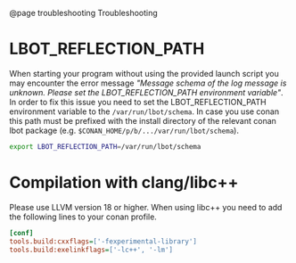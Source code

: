 @page troubleshooting Troubleshooting

# LBOT_REFLECTION_PATH
When starting your program without using the provided launch script you may encounter the error message _"Message schema of the log message is unknown. Please set the LBOT_REFLECTION_PATH environment variable"_. In order to fix this issue you need to set the LBOT_REFLECTION_PATH environment variable to the `/var/run/lbot/schema`. In case you use conan this path must be prefixed with the install directory of the relevant conan lbot package (e.g. `$CONAN_HOME/p/b/.../var/run/lbot/schema`).
```bash
export LBOT_REFLECTION_PATH=/var/run/lbot/schema
```

# Compilation with clang/libc++
Please use LLVM version 18 or higher. When using libc++ you need to add the following lines to your conan profile.
```ini
[conf]
tools.build:cxxflags=['-fexperimental-library']
tools.build:exelinkflags=['-lc++', '-lm']
```
